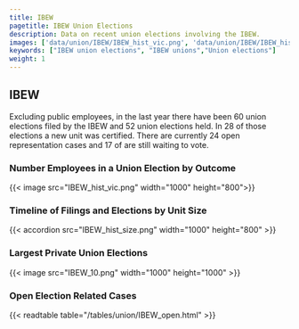 ```yaml
---
title: IBEW
pagetitle: IBEW Union Elections
description: Data on recent union elections involving the IBEW.
images: ['data/union/IBEW/IBEW_hist_vic.png', 'data/union/IBEW/IBEW_hist_size.png', 'data/union/IBEW/IBEW_10.png']
keywords: ["IBEW union elections", "IBEW unions","Union elections"]
weight: 1
---
```

##  IBEW

Excluding public employees, in the last year there have been 60 union elections filed by the IBEW and 52 union elections held. In 28 of those elections a new unit was certified. There are currently 24 open representation cases and 17 of are still waiting to vote.

### Number Employees in a Union Election by Outcome
{{< image src="IBEW_hist_vic.png" width="1000" height="800">}}

### Timeline of Filings and Elections by Unit Size
{{< accordion src="IBEW_hist_size.png" width="1000" height="800" >}}

### Largest Private Union Elections
{{< image src="IBEW_10.png" width="1000" height="1000"  >}}

### Open Election Related Cases
{{< readtable table="/tables/union/IBEW_open.html" >}}

